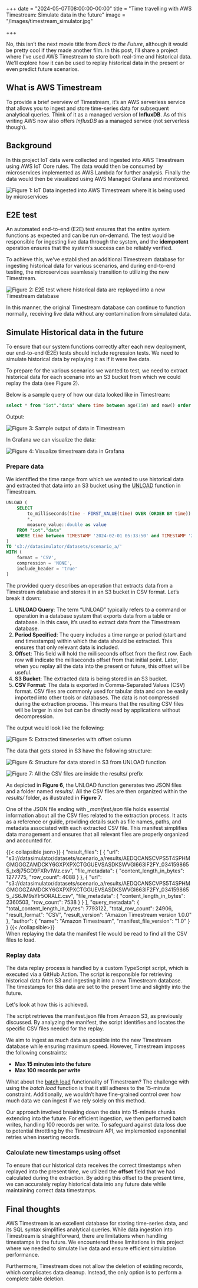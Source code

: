 +++
date = "2024-05-07T08:00:00-00:00"
title = "Time travelling with AWS Timestream: Simulate data in the future"
image = "/images/timestream_simulator.jpg"

+++

No, this isn’t the next movie title from *Back to the Future*, although it would be pretty cool if they made another film. In this post, I’ll share a project where I’ve used AWS Timestream to store both real-time and historical data. We’ll explore how it can be used to replay historical data in the present or even predict future scenarios.

## What is AWS Timestream

To provide a brief overview of Timestream, it’s an AWS serverless service that allows you to ingest and store time-series data for subsequent analytical queries. Think of it as a managed version of **InfluxDB**. As of this writing AWS now also offers *InfluxDB* as a managed service (not serverless though).

## Background

In this project IoT data were collected and ingested into AWS Timestream using AWS IoT Core rules. The data would then be consumed by microservices implemented as AWS Lambda for further analysis. Finally the data would then be visualized using AWS Managed Grafana and monitored.

![](/images/timestream_background.png "Figure 1: IoT Data ingested into AWS Timestream where it is being used by microservices")

## E2E test

An automated end-to-end (E2E) test ensures that the entire system functions as expected and can be run on-demand. The test would be responsible for ingesting live data through the system, and the **idempotent** operation ensures that the system’s success can be reliably verified.

To achieve this, we've established an additional Timestream database for ingesting historical data for various scenarios, and during end-to-end testing, the microservices seamlessly transition to utilizing the new Timestream.

![](/images/timestream_e2e_test.png "Figure 2: E2E test where historical data are replayed into a new Timestream database")

In this manner, the original Timestream database can continue to function normally, receiving live data without any contamination from simulated data.

## Simulate Historical data in the future

To ensure that our system functions correctly after each new deployment, our end-to-end (E2E) tests should include regression tests. We need to simulate historical data by replaying it as if it were live data.

To prepare for the various scenarios we wanted to test, we need to extract historical data for each scenario into an S3 bucket from which we could replay the data (see Figure 2).

Below is a sample query of how our data looked like in Timestream:

```sql
select * from "iot"."data" where time between ago(15m) and now() order by time desc limit 10
```

Output:

![](/images/timestream_query.png "Figure 3: Sample output of data in Timestream")

In Grafana we can visualize the data:

![](/images/timestream_grafana.png "Figure 4: Visualize timestream data in Grafana")


### Prepare data

We identified the time range from which we wanted to use historical data and extracted that data into an S3 bucket using the [UNLOAD](https://docs.aws.amazon.com/timestream/latest/developerguide/export-unload.html) function in Timestream.

```sql
UNLOAD (
	SELECT 
    	to_milliseconds(time - FIRST_VALUE(time) OVER (ORDER BY time)) AS offset,
		*,
      	measure_value::double as value
	FROM "iot"."data" 
	WHERE time between TIMESTAMP '2024-02-01 05:33:50' and TIMESTAMP '2024-02-01 06:25:43' ORDER BY time 
) 
TO 's3://datasimulator/datasets/scenario_a/'
WITH (
	format = 'CSV',
  	compression = 'NONE',
  	include_header = 'true'
)
```

The provided query describes an operation that extracts data from a Timestream database and stores it in an S3 bucket in CSV format. Let’s break it down:

1. **UNLOAD Query**: The term “UNLOAD” typically refers to a command or operation in a database system that exports data from a table or database. In this case, it’s used to extract data from the Timestream database.
2. **Period Specified**: The query includes a time range or period (start and end timestamps) within which the data should be extracted. This ensures that only relevant data is included.
3. **Offset**: This field will hold the milliseconds offset from the first row. Each row will indicate the milliseconds offset from that initial point. Later, when you replay all the data into the present or future, this offset will be useful.
3. **S3 Bucket**: The extracted data is being stored in an S3 bucket.
4. **CSV Format**: The data is exported in Comma-Separated Values (CSV) format. CSV files are commonly used for tabular data and can be easily imported into other tools or databases.
The data is not compressed during the extraction process. This means that the resulting CSV files will be larger in size but can be directly read by applications without decompression.

The output would look like the following:

![](/images/timestream_offset.png "Figure 5: Extracted timeseries with offset column")

The data that gets stored in S3 have the following structure:

![](/images/timestream_s3.png "Figure 6: Structure for data stored in S3 from UNLOAD function")

![](/images/timestream_s3_results.png "Figure 7: All the CSV files are inside the results/ prefix")

As depicted in **Figure 6**, the UNLOAD function generates two JSON files and a folder named *results/*. All the CSV files are then organized within the *results/* folder, as illustrated in **Figure 7**.

One of the JSON file ending with *_manifest.json* file holds essential information about all the CSV files related to the extraction process. It acts as a reference or guide, providing details such as file names, paths, and metadata associated with each extracted CSV file. This manifest simplifies data management and ensures that all relevant files are properly organized and accounted for.

{{< collapsible json>}}
{
  "result_files": [
    {
      "url": "s3://datasimulator/datasets/scenario_a/results/AEDQCANSCVPS5T4SPHMGMGGGZAMDCKY6GXPXPXCTGGUEVSASDKSWVGI663IF2FY_0341598655_tx8j75GD9FXRv1Wz.csv",
      "file_metadata": {
        "content_length_in_bytes": 1277775,
        "row_count": 4088
      }
    },
    {
      "url": "s3://datasimulator/datasets/scenario_a/results/AEDQCANSCVPS5T4SPHMGMGGGZAMDCKY6GXPXPXCTGGUEVSASDKSWVGI663IF2FY_0341598655_JS6JM9sYIr5ORALE.csv",
      "file_metadata": {
        "content_length_in_bytes": 2360503,
        "row_count": 7538
      }
    }
  ],
  "query_metadata": {
    "total_content_length_in_bytes": 7793122,
    "total_row_count": 24906,
    "result_format": "CSV",
    "result_version": "Amazon Timestream version 1.0.0"
  },
  "author": {
    "name": "Amazon Timestream",
    "manifest_file_version": "1.0"
  }
}
{{< /collapsible>}}
\
When replaying the data the manifest file would be read to find all the CSV files to load.

### Replay data

The data replay process is handled by a custom TypeScript script, which is executed via a GitHub Action. The script is responsible for retrieving historical data from S3 and ingesting it into a new Timestream database. The timestamps for this data are set to the present time and slightly into the future.

Let's look at how this is achieved.

The script retrieves the manifest.json file from Amazon S3, as previously discussed. By analyzing the manifest, the script identifies and locates the specific CSV files needed for the replay.

We aim to ingest as much data as possible into the new Timestream database while ensuring maximum speed. However, Timestream imposes the following constraints:

- **Max 15 minutes into the future**
- **Max 100 records per write**

What about the [batch load](https://docs.aws.amazon.com/timestream/latest/developerguide/batch-load.html) functionality of Timestream? The challenge with using the *batch load* function is that it still adheres to the 15-minute constraint. Additionally, we wouldn’t have fine-grained control over how much data we can ingest if we rely solely on this method.

Our approach involved breaking down the data into 15-minute chunks extending into the future. For efficient ingestion, we then performed batch writes, handling 100 records per write.
To safeguard against data loss due to potential throttling by the Timestream API, we implemented exponential retries when inserting records.

### Calculate new timestamps using offset

To ensure that our historical data receives the correct timestamps when replayed into the present time, we utilized the **offset** field that we had calculated during the extraction. By adding this offset to the present time, we can accurately replay historical data into any future date while maintaining correct data timestamps.

## Final thoughts

AWS Timestream is an excellent database for storing time-series data, and its SQL syntax simplifies analytical queries. While data ingestion into Timestream is straightforward, there are limitations when handling timestamps in the future. We encountered these limitations in this project where we needed to simulate live data and ensure efficient simulation performance.

Furthermore, Timestream does not allow the deletion of existing records, which complicates data cleanup. Instead, the only option is to perform a complete table deletion.